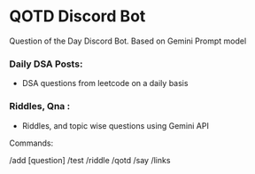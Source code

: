 # QOTD Discord Bot
Question of the Day Discord Bot. 
Based on Gemini Prompt model
### Daily DSA Posts:
* DSA questions from leetcode on a daily basis
### Riddles, Qna : 
* Riddles, and topic wise questions using Gemini API

Commands:

/add [question]
/test
/riddle
/qotd
/say
/links
